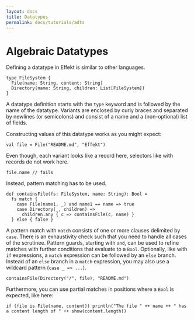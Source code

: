 ```yaml
---
layout: docs
title: Datatypes
permalink: docs/tutorials/adts
---
```


# Algebraic Datatypes

Defining a datatype in Effekt is similar to other languages.

```
type FileSystem {
  File(name: String, content: String)
  Directory(name: String, children: List[FileSystem])
}
```

A datatype definition starts with the `type` keyword and is followed by the name of the datatype. 
Variants are enclosed by curly braces and separated by newlines (or semicolons) and consist of a name and a (non-optional) list of fields.

Constructing values of this datatype works as you might expect:

```effekt:repl
val file = File("README.md", "Effekt")
```

Even though, each variant looks like a record here, selectors like with records do not work here.

```effekt:repl
file.name // fails
```

Instead, pattern matching has to be used.

```
def containsFile(fs: FileSystem, name: String): Bool =
  fs match {
    case File(name1, _) and name1 == name => true
    case Directory(_, children) => 
      children.any { c => containsFile(c, name) }
  } else { false }
```

A pattern match with `match` consists of one or more clauses delimited by `case`. There is an exhaustivity check such 
that you need to handle all cases of the scrutinee. Pattern guards, starting with `and`, can be used to refine matches
with further conditions that evaluate to a `Bool`. Optionally, like with `if` expressions, a `match` expression can be 
followed by an `else` branch. Instead of an `else` branch in a `match` expression, you may also use a wildcard pattern
(`case _ => ...`).

```effekt:repl
containsFile(Directory("/", file), "README.md")
```
Furthermore, you can use partial matches in positions where a `Bool` is expected, like here:

```effekt:repl
if (file is File(name, content)) println("The file " ++ name ++ " has a content length of " ++ show(content.length))
```
